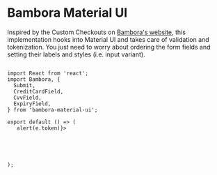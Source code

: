 <h1>Bambora Material UI</h1>
<p>Inspired by the Custom Checkouts on <a href="https://dev.na.bambora.com/docs/guides/custom_checkout/demos/">Bambora's website</a>, this implementation hooks into Material UI and takes care of validation and tokenization. You just need to worry about ordering the form fields and setting their labels and styles (i.e. input variant).</p>

<pre>
<code>
import React from 'react';
import Bambora, {
  Submit,
  CreditCardField,
  CvvField,
  ExpiryField,
} from 'bambora-material-ui';

export default () => (
  <Bambora onTokenization={(e) => alert(e.token)}>
    <CreditCardField label="Credit card number" />
    <CvvField label="CVV" />
    <ExpiryField label="Expiry" />
    <Submit />
  </Bambora>
);
</code>
</pre>